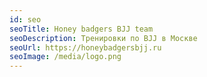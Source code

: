 ```yaml
---
id: seo
seoTitle: Honey badgers BJJ team
seoDescription: Тренировки по BJJ в Москве
seoUrl: https://honeybadgersbjj.ru
seoImage: /media/logo.png
---
```

